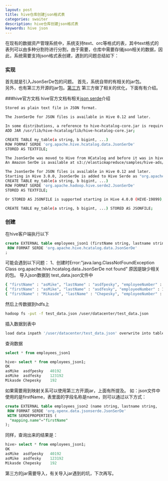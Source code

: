 ```yaml
---
layout: post
title: hive仓库创建json格式表
categories: swaiter
description: hive仓库创建json格式表
keywords: hive json
---
```



在现有的数据资产管理系统中，系统支持text、orc等格式的表，其中text格式的表列可以由多种分割符进行分割，由于需要，仓库中需要存储json相关的数据，因此，系统需要支持json格式表创建，遇到的问题总结如下：


### 实现

首先就是引入JsonSerDe包的问题。
首先，系统自带的有相关的jar包。  
另外，也有第三方开源的jar包。[第三方](https://github.com/rcongiu/Hive-JSON-Serde)
第三方做了相关的优化，下面有有介绍。

###hive官方文档
hive官方文档有相关[json serde](https://cwiki.apache.org/confluence/display/Hive/LanguageManual+DDL#LanguageManualDDL-JSON)介绍
```bash
Stored as plain text file in JSON format.

The JsonSerDe for JSON files is available in Hive 0.12 and later.

In some distributions, a reference to hive-hcatalog-core.jar is required.
ADD JAR /usr/lib/hive-hcatalog/lib/hive-hcatalog-core.jar;

CREATE TABLE my_table(a string, b bigint, ...)
ROW FORMAT SERDE 'org.apache.hive.hcatalog.data.JsonSerDe'
STORED AS TEXTFILE;

The JsonSerDe was moved to Hive from HCatalog and before it was in hive-contrib project. It was added to the Hive distribution by HIVE-4895.
An Amazon SerDe is available at s3://elasticmapreduce/samples/hive-ads/libs/jsonserde.jar for releases prior to 0.12.0.

The JsonSerDe for JSON files is available in Hive 0.12 and later.
Starting in Hive 3.0.0, JsonSerDe is added to Hive Serde as "org.apache.hadoop.hive.serde2.JsonSerDe" (HIVE-19211).
CREATE TABLE my_table(a string, b bigint, ...)
ROW FORMAT SERDE 'org.apache.hadoop.hive.serde2.JsonSerDe'
STORED AS TEXTFILE;

Or STORED AS JSONFILE is supported starting in Hive 4.0.0 (HIVE-19899), so you can create table as follows:

CREATE TABLE my_table(a string, b bigint, ...) STORED AS JSONFILE;
```


### 创建
在hive客户端执行以下
```sql
create EXTERNAL table employees_json1 (firstName string, lastname string,        employeenumber int )
 ROW FORMAT SERDE 'org.apache.hive.hcatalog.data.JsonSerDe'
;
```
可能会遇到以下问题：
1、创建时Error:"java.lang.ClassNotFoundException Class org.apache.hive.hcatalog.data.JsonSerDe not found" 
原因是缺少相关的包。
导入json数据到 test_data.json文件中
```bash
{ "firstName" : "asMike", "lastName" : "asdfpesky", "employeeNumber" : 40192 }
{ "firstName" : "asMike", "lastName" : "asdfesky", "employeeNumber" : 123192 }
{ "firstName" : "Mikasde", "lastName" : "Chepesky", "employeeNumber" : 192 }
```
然后上传数据到hdfs上
```bash
hadoop fs -put -f test_data.json /user/datacenter/test_data.json
```
插入数据到表中
```bash
load data inpath '/user/datacenter/test_data.json' overwrite into table employees_json1;
```
查询数据
```sql
select * from employees_json1
```

```sql
hive> select * from employees_json1;
OK
asMike	asdfpesky	40192
asMike	asdfesky	123192
Mikasde	Chepesky	192
```
如果需要用到映射关系可以使用第三方开源jar，上面有所提及。
如：json文件中使用的是firstName，表里面的字段名称是name，则可以通过以下方式：
```sql
create EXTERNAL table employees_json2 (name string, lastname string,        employeenumber int )
 ROW FORMAT SERDE 'org.openx.data.jsonserde.JsonSerDe'
 WITH SERDEPROPERTIES (
  "mapping.name"="firstName"
);

```
同样，查询出来的结果是：
```sql
hive> select * from employees_json1;
OK
asMike	asdfpesky	40192
asMike	asdfesky	123192
Mikasde	Chepesky	192
```
第三方的jar需要导入，有关导入jar遇到的坑，下次再写。
